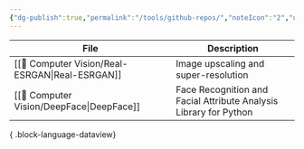 ```yaml
---
{"dg-publish":true,"permalink":"/tools/github-repos/","noteIcon":"2","updated":"2024-06-07T14:29:05.358+05:30"}
---
```



| File                                               | Description                                                       |
| -------------------------------------------------- | ----------------------------------------------------------------- |
| [[👀 Computer Vision/Real-ESRGAN\|Real-ESRGAN]] | Image upscaling and super-resolution                              |
| [[👀 Computer Vision/DeepFace\|DeepFace]]       | Face Recognition and Facial Attribute Analysis Library for Python |

{ .block-language-dataview}
